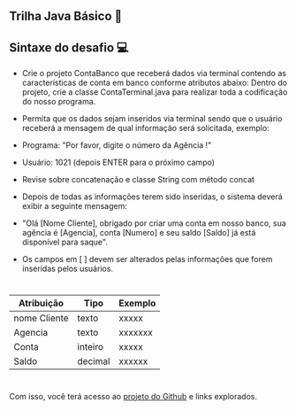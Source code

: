 ## Trilha Java Básico 🚀


## Sintaxe do desafio 💻

- Crie o projeto ContaBanco que receberá dados via terminal contendo as características de conta em banco conforme atributos abaixo:
Dentro do projeto, crie a classe ContaTerminal.java para realizar toda a codificação do nosso programa.

- Permita que os dados sejam inseridos via terminal sendo que o usuário receberá a mensagem de qual informação será solicitada, exemplo:
- Programa: "Por favor, digite o número da Agência !"
- Usuário: 1021 (depois ENTER para o próximo campo)
- Revise sobre concatenação e classe String com método concat
- Depois de todas as informações terem sido inseridas, o sistema deverá exibir a seguinte mensagem:
- "Olá [Nome Cliente], obrigado por criar uma conta em nosso banco, sua agência é [Agencia], conta [Numero] e seu saldo [Saldo] já está disponível para saque".

- Os campos em [ ] devem ser alterados pelas informações que forem inseridas pelos usuários.
  
#

| Atribuição | Tipo | Exemplo |
|---|---|---|
| nome Cliente |   texto    | xxxxx |
| Agencia |  texto  | xxxxxxx |
| Conta    |  inteiro  |   xxxxx  |
| Saldo  |  decimal  |  xxxxxx   |


#



Com isso, você terá acesso ao [projeto do Github](https://github.com/digitalinnovationone/trilha-java-basico) e links explorados.
